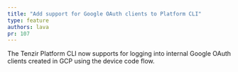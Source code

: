 ```yaml
---
title: "Add support for Google OAuth clients to Platform CLI"
type: feature
authors: lava
pr: 107
---
```

The Tenzir Platform CLI now supports for logging into internal Google OAuth clients created in GCP using the device code flow.
